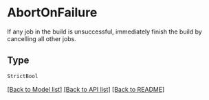# AbortOnFailure

If any job in the build is unsuccessful, immediately finish the
build by cancelling all other jobs.


## Type
```python
StrictBool
```


[[Back to Model list]](../../../README.md#models-v2-link) [[Back to API list]](../../../README.md#documentation-for-api-endpoints) [[Back to README]](../../../README.md)
